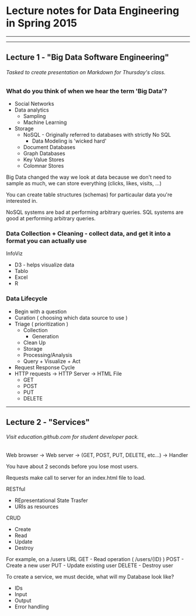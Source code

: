 # Lecture notes for Data Engineering in Spring 2015
---
---
## Lecture 1 - "Big Data Software Engineering"

###### Tasked to create presentation on Markdown for Thursday's class.

### What do you think of when we hear the term 'Big Data'?
  * Social Networks
  * Data analytics
    * Sampling
    * Machine Learning
  * Storage
    * NoSQL - Originally referred to databases with strictly No SQL
      * Data Modeling is 'wicked hard'
    * Document Databases
    * Graph Databases
    * Key Value Stores
    * Colomnar Stores
  
Big Data changed the way we look at data because we don't need to sample as much, we can store everything (clicks, likes, visits, ...)

You can create table structures (schemas) for particaular data you're interested in.

NoSQL systems are bad at performing arbitrary queries.
SQL systems are good at performing arbitrary queries.

### Data Collection + Cleaning - collect data, and get it into a format you can actually use

InfoViz
* D3 - helps visualize data
* Tablo
* Excel
* R

### Data Lifecycle
* Begin with a question
* Curation ( choosing which data source to use )
* Triage ( prioritization )
  * Collection
    * Generation
  * Clean Up
  * Storage
  * Processing/Analysis
  * Query + Visualize + Act 
* Request Response Cycle
* HTTP requests -> HTTP Server -> HTML File
  * GET
  * POST
  * PUT
  * DELETE
---
## Lecture 2 - "Services"

###### Visit education.github.com for student developer pack.

Web browser -> Web server -> (GET, POST, PUT, DELETE, etc...) -> Handler

You have about 2 seconds before you lose most users.

Requests make call to server for an index.html file to load.

RESTful
* REpresentational State Trasfer
* URIs as resources

CRUD
* Create
* Read
* Update
* Destroy

For example, on a /users URL
GET - Read operation ( /users/{ID} )
POST - Create a new user
PUT - Update existing user
DELETE - Destroy user

To create a service, we must decide, what will my Database look like?
* IDs
* Input
* Output
* Error handling
